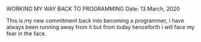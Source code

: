 WORKING MY WAY BACK TO PROGRAMMING
Date: 13 March, 2020

This is my new commitment back into becoming a programmer,
i have always been running away from it but from today henceforth
i will face my fear in the face.

